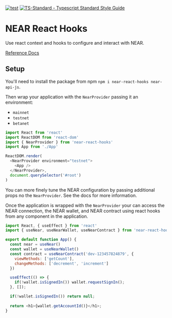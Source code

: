 [![test](https://github.com/mehtaphysical/near-react-hooks/actions/workflows/test.yml/badge.svg)](https://github.com/mehtaphysical/near-react-hooks/actions/workflows/test.yml)
[![TS-Standard - Typescript Standard Style Guide](https://badgen.net/badge/code%20style/ts-standard/blue?icon=typescript)](https://github.com/standard/ts-standard)


# NEAR React Hooks

Use react context and hooks to configure and interact with NEAR.

[Reference Docs](https://mehtaphysical.github.io/near-react-hooks)

## Setup

You'll need to install the package from npm `npm i near-react-hooks near-api-js`.

Then wrap your application with the `NearProvider` passing it an environment:

* `mainnet`
* `testnet`
* `betanet`

```js
import React from 'react'
import ReactDOM from 'react-dom'
import { NearProvider } from 'near-react-hooks'
import App from './App'

ReactDOM.render(
  <NearProvider environment="testnet">
    <App />
  </NearProvider>,
  document.querySelector('#root')
)
```

You can more finely tune the NEAR configuration by passing additional props
no the `NearProvider`. See the docs for more information.

Once the application is wrapped with the `NearProvider` your can access the
NEAR connection, the NEAR wallet, and NEAR contract using react hooks from
any component in the application.

```js
import React, { useEffect } from 'react'
import { useNear, useNearWallet, useNearContract } from 'near-react-hooks';

export default function App() {
  const near = useNear()
  const wallet = useNearWallet()
  const contract = useNearContract('dev-123457824879', {
    viewMethods: ['getCount'],
    changeMethods: ['decrement', 'increment']
  })

  useEffect(() => {
    if(!wallet.isSignedIn()) wallet.requestSignIn();
  }, []);

  if(!wallet.isSignedIn()) return null;
  
  return <h1>{wallet.getAccountId()}</h1>;
}
```
